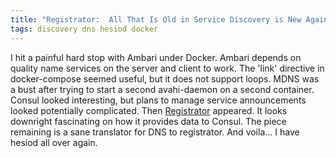 ```yaml
---
title: "Registrator:  All That Is Old in Service Discovery is New Again!"
tags: discovery dns hesiod docker
---
```

I hit a painful hard stop with Ambari under Docker.
Ambari depends on quality name services on the server and client to work.
The 'link' directive in docker-compose seemed useful, but it does not support loops.
MDNS was a bust after trying to start a second avahi-daemon on a second container.
Consul looked interesting, but plans to manage service announcements looked potentially complicated.
Then [Registrator](http://progrium.com/blog/2014/09/10/automatic-docker-service-announcement-with-registrator/) appeared.  It looks downright fascinating on how it provides data to Consul.  The piece remaining is a sane translator for DNS to registrator.
And voila... I have hesiod all over again.
